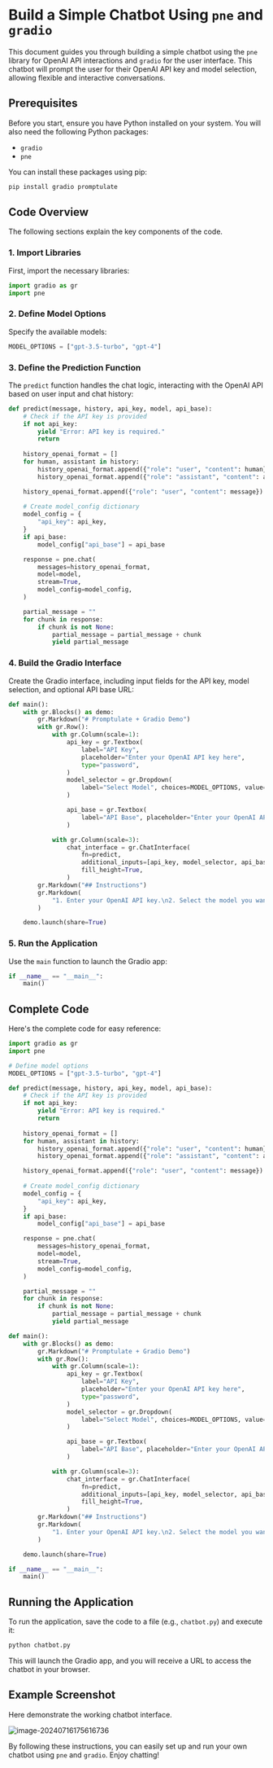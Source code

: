 # Build a Simple Chatbot Using `pne` and `gradio`

This document guides you through building a simple chatbot using the `pne` library for OpenAI API interactions and `gradio` for the user interface. This chatbot will prompt the user for their OpenAI API key and model selection, allowing flexible and interactive conversations.

## Prerequisites

Before you start, ensure you have Python installed on your system. You will also need the following Python packages:
- `gradio`
- `pne` 

You can install these packages using pip:

```bash
pip install gradio promptulate
```

## Code Overview

The following sections explain the key components of the code.

### 1. Import Libraries

First, import the necessary libraries:

```python
import gradio as gr
import pne
```

### 2. Define Model Options

Specify the available models:

```python
MODEL_OPTIONS = ["gpt-3.5-turbo", "gpt-4"]
```

### 3. Define the Prediction Function

The `predict` function handles the chat logic, interacting with the OpenAI API based on user input and chat history:

```python
def predict(message, history, api_key, model, api_base):
    # Check if the API key is provided
    if not api_key:
        yield "Error: API key is required."
        return
    
    history_openai_format = []
    for human, assistant in history:
        history_openai_format.append({"role": "user", "content": human})
        history_openai_format.append({"role": "assistant", "content": assistant})

    history_openai_format.append({"role": "user", "content": message})
    
    # Create model_config dictionary
    model_config = {
        "api_key": api_key,
    }
    if api_base:
        model_config["api_base"] = api_base

    response = pne.chat(
        messages=history_openai_format,
        model=model,
        stream=True,
        model_config=model_config,
    )

    partial_message = ""
    for chunk in response:
        if chunk is not None:
            partial_message = partial_message + chunk
            yield partial_message
```

### 4. Build the Gradio Interface

Create the Gradio interface, including input fields for the API key, model selection, and optional API base URL:

```python
def main():
    with gr.Blocks() as demo:
        gr.Markdown("# Promptulate + Gradio Demo")
        with gr.Row():
            with gr.Column(scale=1):
                api_key = gr.Textbox(
                    label="API Key",
                    placeholder="Enter your OpenAI API key here",
                    type="password",
                )
                model_selector = gr.Dropdown(
                    label="Select Model", choices=MODEL_OPTIONS, value=MODEL_OPTIONS[0]
                )

                api_base = gr.Textbox(
                    label="API Base", placeholder="Enter your OpenAI API base here (optional)"
                )

            with gr.Column(scale=3):
                chat_interface = gr.ChatInterface(
                    fn=predict,
                    additional_inputs=[api_key, model_selector, api_base],
                    fill_height=True,
                )
        gr.Markdown("## Instructions")
        gr.Markdown(
            "1. Enter your OpenAI API key.\n2. Select the model you want to use.\n3. Start chatting!\n4. Use the 'Clear History' button to clear the chat history."
        )

    demo.launch(share=True)
```

### 5. Run the Application

Use the `main` function to launch the Gradio app:

```python
if __name__ == "__main__":
    main()
```

## Complete Code

Here's the complete code for easy reference:

```python
import gradio as gr
import pne

# Define model options
MODEL_OPTIONS = ["gpt-3.5-turbo", "gpt-4"]

def predict(message, history, api_key, model, api_base):
    # Check if the API key is provided
    if not api_key:
        yield "Error: API key is required."
        return
    
    history_openai_format = []
    for human, assistant in history:
        history_openai_format.append({"role": "user", "content": human})
        history_openai_format.append({"role": "assistant", "content": assistant})

    history_openai_format.append({"role": "user", "content": message})
    
    # Create model_config dictionary
    model_config = {
        "api_key": api_key,
    }
    if api_base:
        model_config["api_base"] = api_base

    response = pne.chat(
        messages=history_openai_format,
        model=model,
        stream=True,
        model_config=model_config,
    )

    partial_message = ""
    for chunk in response:
        if chunk is not None:
            partial_message = partial_message + chunk
            yield partial_message

def main():
    with gr.Blocks() as demo:
        gr.Markdown("# Promptulate + Gradio Demo")
        with gr.Row():
            with gr.Column(scale=1):
                api_key = gr.Textbox(
                    label="API Key",
                    placeholder="Enter your OpenAI API key here",
                    type="password",
                )
                model_selector = gr.Dropdown(
                    label="Select Model", choices=MODEL_OPTIONS, value=MODEL_OPTIONS[0]
                )

                api_base = gr.Textbox(
                    label="API Base", placeholder="Enter your OpenAI API base here (optional)"
                )

            with gr.Column(scale=3):
                chat_interface = gr.ChatInterface(
                    fn=predict,
                    additional_inputs=[api_key, model_selector, api_base],
                    fill_height=True,
                )
        gr.Markdown("## Instructions")
        gr.Markdown(
            "1. Enter your OpenAI API key.\n2. Select the model you want to use.\n3. Start chatting!\n4. Use the 'Clear History' button to clear the chat history."
        )

    demo.launch(share=True)

if __name__ == "__main__":
    main()
```

## Running the Application

To run the application, save the code to a file (e.g., `chatbot.py`) and execute it:

```bash
python chatbot.py
```

This will launch the Gradio app, and you will receive a URL to access the chatbot in your browser.

## Example Screenshot

Here demonstrate the working chatbot interface.

![image-20240716175616736](.\img\pne.chat()+gradio.png)

By following these instructions, you can easily set up and run your own chatbot using `pne` and `gradio`. Enjoy chatting!